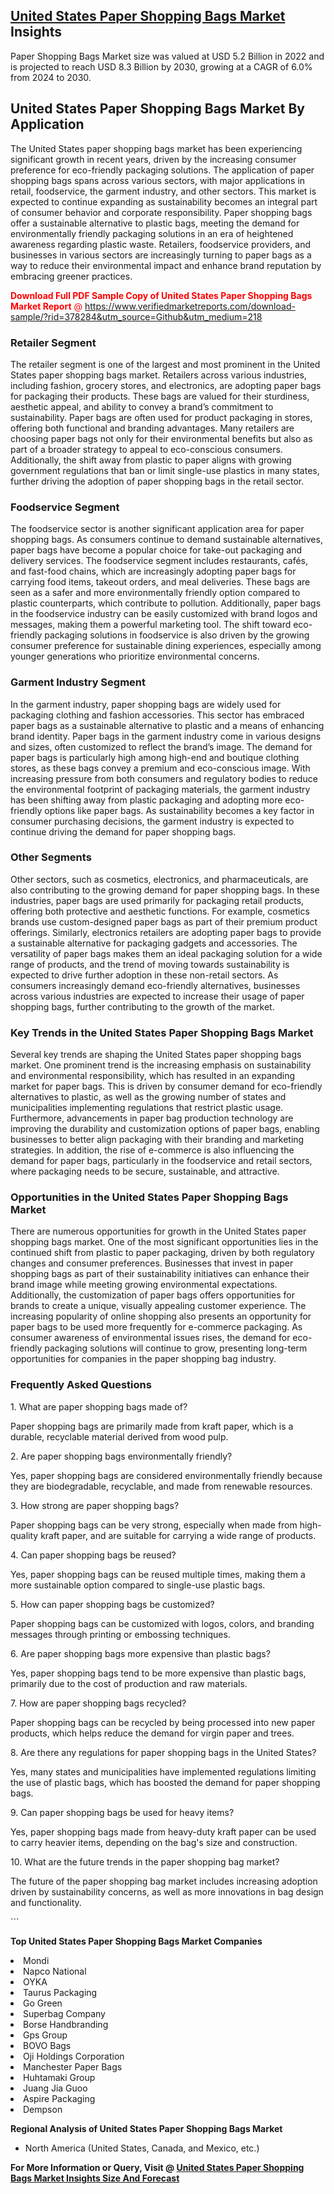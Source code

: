<h2><a href="https://www.verifiedmarketreports.com/download-sample/?rid=378284&amp;utm_source=Github&amp;utm_medium=218" target="_blank">United States Paper Shopping Bags Market</a> Insights</h2><p>Paper Shopping Bags Market size was valued at USD 5.2 Billion in 2022 and is projected to reach USD 8.3 Billion by 2030, growing at a CAGR of 6.0% from 2024 to 2030.</p><p> <h2>United States Paper Shopping Bags Market By Application</h2> <p>The United States paper shopping bags market has been experiencing significant growth in recent years, driven by the increasing consumer preference for eco-friendly packaging solutions. The application of paper shopping bags spans across various sectors, with major applications in retail, foodservice, the garment industry, and other sectors. This market is expected to continue expanding as sustainability becomes an integral part of consumer behavior and corporate responsibility. Paper shopping bags offer a sustainable alternative to plastic bags, meeting the demand for environmentally friendly packaging solutions in an era of heightened awareness regarding plastic waste. Retailers, foodservice providers, and businesses in various sectors are increasingly turning to paper bags as a way to reduce their environmental impact and enhance brand reputation by embracing greener practices. <p><span class=""><span style="color: #ff0000;"><strong>Download Full PDF Sample Copy of United States Paper Shopping Bags Market Report</strong> @ </span><a href="https://www.verifiedmarketreports.com/download-sample/?rid=378284&amp;utm_source=Github&amp;utm_medium=218" target="_blank">https://www.verifiedmarketreports.com/download-sample/?rid=378284&amp;utm_source=Github&amp;utm_medium=218</a></span></p> <h3>Retailer Segment</h3> <p>The retailer segment is one of the largest and most prominent in the United States paper shopping bags market. Retailers across various industries, including fashion, grocery stores, and electronics, are adopting paper bags for packaging their products. These bags are valued for their sturdiness, aesthetic appeal, and ability to convey a brand’s commitment to sustainability. Paper bags are often used for product packaging in stores, offering both functional and branding advantages. Many retailers are choosing paper bags not only for their environmental benefits but also as part of a broader strategy to appeal to eco-conscious consumers. Additionally, the shift away from plastic to paper aligns with growing government regulations that ban or limit single-use plastics in many states, further driving the adoption of paper shopping bags in the retail sector. <h3>Foodservice Segment</h3> <p>The foodservice sector is another significant application area for paper shopping bags. As consumers continue to demand sustainable alternatives, paper bags have become a popular choice for take-out packaging and delivery services. The foodservice segment includes restaurants, cafés, and fast-food chains, which are increasingly adopting paper bags for carrying food items, takeout orders, and meal deliveries. These bags are seen as a safer and more environmentally friendly option compared to plastic counterparts, which contribute to pollution. Additionally, paper bags in the foodservice industry can be easily customized with brand logos and messages, making them a powerful marketing tool. The shift toward eco-friendly packaging solutions in foodservice is also driven by the growing consumer preference for sustainable dining experiences, especially among younger generations who prioritize environmental concerns. <h3>Garment Industry Segment</h3> <p>In the garment industry, paper shopping bags are widely used for packaging clothing and fashion accessories. This sector has embraced paper bags as a sustainable alternative to plastic and a means of enhancing brand identity. Paper bags in the garment industry come in various designs and sizes, often customized to reflect the brand’s image. The demand for paper bags is particularly high among high-end and boutique clothing stores, as these bags convey a premium and eco-conscious image. With increasing pressure from both consumers and regulatory bodies to reduce the environmental footprint of packaging materials, the garment industry has been shifting away from plastic packaging and adopting more eco-friendly options like paper bags. As sustainability becomes a key factor in consumer purchasing decisions, the garment industry is expected to continue driving the demand for paper shopping bags. <h3>Other Segments</h3> <p>Other sectors, such as cosmetics, electronics, and pharmaceuticals, are also contributing to the growing demand for paper shopping bags. In these industries, paper bags are used primarily for packaging retail products, offering both protective and aesthetic functions. For example, cosmetics brands use custom-designed paper bags as part of their premium product offerings. Similarly, electronics retailers are adopting paper bags to provide a sustainable alternative for packaging gadgets and accessories. The versatility of paper bags makes them an ideal packaging solution for a wide range of products, and the trend of moving towards sustainability is expected to drive further adoption in these non-retail sectors. As consumers increasingly demand eco-friendly alternatives, businesses across various industries are expected to increase their usage of paper shopping bags, further contributing to the growth of the market. <h3>Key Trends in the United States Paper Shopping Bags Market</h3> <p>Several key trends are shaping the United States paper shopping bags market. One prominent trend is the increasing emphasis on sustainability and environmental responsibility, which has resulted in an expanding market for paper bags. This is driven by consumer demand for eco-friendly alternatives to plastic, as well as the growing number of states and municipalities implementing regulations that restrict plastic usage. Furthermore, advancements in paper bag production technology are improving the durability and customization options of paper bags, enabling businesses to better align packaging with their branding and marketing strategies. In addition, the rise of e-commerce is also influencing the demand for paper bags, particularly in the foodservice and retail sectors, where packaging needs to be secure, sustainable, and attractive. <h3>Opportunities in the United States Paper Shopping Bags Market</h3> <p>There are numerous opportunities for growth in the United States paper shopping bags market. One of the most significant opportunities lies in the continued shift from plastic to paper packaging, driven by both regulatory changes and consumer preferences. Businesses that invest in paper shopping bags as part of their sustainability initiatives can enhance their brand image while meeting growing environmental expectations. Additionally, the customization of paper bags offers opportunities for brands to create a unique, visually appealing customer experience. The increasing popularity of online shopping also presents an opportunity for paper bags to be used more frequently for e-commerce packaging. As consumer awareness of environmental issues rises, the demand for eco-friendly packaging solutions will continue to grow, presenting long-term opportunities for companies in the paper shopping bag industry. <h3>Frequently Asked Questions</h3> <p>1. What are paper shopping bags made of?</p> <p>Paper shopping bags are primarily made from kraft paper, which is a durable, recyclable material derived from wood pulp.</p> <p>2. Are paper shopping bags environmentally friendly?</p> <p>Yes, paper shopping bags are considered environmentally friendly because they are biodegradable, recyclable, and made from renewable resources.</p> <p>3. How strong are paper shopping bags?</p> <p>Paper shopping bags can be very strong, especially when made from high-quality kraft paper, and are suitable for carrying a wide range of products.</p> <p>4. Can paper shopping bags be reused?</p> <p>Yes, paper shopping bags can be reused multiple times, making them a more sustainable option compared to single-use plastic bags.</p> <p>5. How can paper shopping bags be customized?</p> <p>Paper shopping bags can be customized with logos, colors, and branding messages through printing or embossing techniques.</p> <p>6. Are paper shopping bags more expensive than plastic bags?</p> <p>Yes, paper shopping bags tend to be more expensive than plastic bags, primarily due to the cost of production and raw materials.</p> <p>7. How are paper shopping bags recycled?</p> <p>Paper shopping bags can be recycled by being processed into new paper products, which helps reduce the demand for virgin paper and trees.</p> <p>8. Are there any regulations for paper shopping bags in the United States?</p> <p>Yes, many states and municipalities have implemented regulations limiting the use of plastic bags, which has boosted the demand for paper shopping bags.</p> <p>9. Can paper shopping bags be used for heavy items?</p> <p>Yes, paper shopping bags made from heavy-duty kraft paper can be used to carry heavier items, depending on the bag's size and construction.</p> <p>10. What are the future trends in the paper shopping bag market?</p> <p>The future of the paper shopping bag market includes increasing adoption driven by sustainability concerns, as well as more innovations in bag design and functionality.</p> ```</p><p><strong>Top United States Paper Shopping Bags Market Companies</strong></p><div data-test-id=""><p><li>Mondi</li><li> Napco National</li><li> OYKA</li><li> Taurus Packaging</li><li> Go Green</li><li> Superbag Company</li><li> Borse Handbranding</li><li> Gps Group</li><li> BOVO Bags</li><li> Oji Holdings Corporation</li><li> Manchester Paper Bags</li><li> Huhtamaki Group</li><li> Juang Jia Guoo</li><li> Aspire Packaging</li><li> Dempson</li></p><div><strong>Regional Analysis of&nbsp;United States Paper Shopping Bags Market</strong></div><ul><li dir="ltr"><p dir="ltr">North America&nbsp;(United States, Canada, and Mexico, etc.)</p></li></ul><p><strong>For More Information or Query, Visit @&nbsp;</strong><strong><a href="https://www.verifiedmarketreports.com/product/paper-shopping-bags-market/?utm_source=Github&amp;utm_medium=218" target="_blank">United States Paper Shopping Bags Market Insights Size And Forecast</a></strong></p></div>
